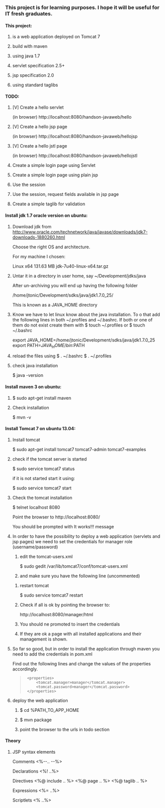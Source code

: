 ### This project is for learning purposes. I hope it will be useful for IT fresh graduates.

#### This project:

1. is a web application deployed on Tomcat 7

1. build with maven

1. using java 1.7

1. servlet specification 2.5+

1. jsp specification 2.0

1. using standard taglibs


#### TODO:

1. [V] Create a hello servlet

    (in browser) http://localhost:8080/handson-javaweb/hello

1. [V] Create a hello jsp page

    (in browser) http://localhost:8080/handson-javaweb/hellojsp

1. [V] Create a hello jstl page

    (in browser) http://localhost:8080/handson-javaweb/hellojstl

1. Create a simple login page using Servlet

1. Create a simple login page using plain jsp

1. Use the session

1. Use the session, request fields available in jsp page

1. Create a simple taglib for validation


#### Install jdk 1.7 oracle version on ubuntu:

1. Download jdk from http://www.oracle.com/technetwork/java/javase/downloads/jdk7-downloads-1880260.html

    Choose the right OS and architecture.

    For my machine I chosen:

    Linux x64	131.63 MB  	jdk-7u40-linux-x64.tar.gz

1. Untar it in a directory in user home, say ~/Development/jdks/java

    After un-archiving you will end up having the following folder

    /home/jtonic/Development/sdks/java/jdk1.7.0_25/

    This is known as a JAVA_HOME directory

1. Know we have to let linux know about the java installation.
    To o that add the following lines in both ~/.profiles and ~/.bashrc. If both or one of them do not exist create them with $ touch ~/.profiles or $ touch ~/.bashrc

    export JAVA_HOME=/home/jtonic/Development/sdks/java/jdk1.7.0_25
    export PATH=$JAVA_HOME/bin:$PATH

1. reload the files using
    $ . ~/.bashrc
    $ . ~/.profiles

1. check java installation

    $ java -version

#### Install maven 3 on ubuntu:

1. $ sudo apt-get install maven

1. Check installation

    $ mvn -v

#### Install Tomcat 7 on ubuntu 13.04:

1. Install tomcat

    $ sudo apt-get install tomcat7 tomcat7-admin tomcat7-examples

1. check if the tomcat server is started

    $ sudo service tomcat7 status

    if it is not started start it using:

    $ sudo service tomcat7 start

1. Check the tomcat installation

    $ telnet localhost 8080

    Point the browser to http://localhost:8080/

    You should be prompted with It works!!! message

1. In order to have the possibility to deploy a web application (servlets and jsp pages) we need to set the credentials for manager role (username/password)

    1. edit the tomcat-users.xml
        
        $ sudo gedit /var/lib/tomcat7/conf/tomcat-users.xml

    1. and make sure you have the following line (uncommented)

      <user username="manager" password="manager" roles="manager-gui,manager-script,manager-jmx,manager-status"/>

    1. restart tomcat
    
        $ sudo service tomcat7 restart

    1. Check if all is ok by pointing the browser to:

        http://localhost:8080/manager/html

    1. You should ne promoted to insert the credentials

    1. If they are ok a page with all installed applications and their management is shown.

1. So far so good, but in order to install the application through maven you need to add the credentials in pom.xml

    Find out the following lines and change the values of the properties accordingly.

    <blockquote>

        <properties>
            <tomcat.manager>manager</tomcat.manager>
            <tomcat.password>manager</tomcat.password>
        </properties>

    </blockquote>

1. deploy the web application

    1. $ cd %PATH_TO_APP_HOME

    1. $ mvn package

    1. point the browser to the urls in todo section


#### Theory

1. JSP syntax elements

    Comments <%--.. --%>

    Declarations <%! ..%>

    Directives <%@ include .. %>  <%@ page .. %> <%@ taglib .. %>

    Expressions <%= ..%>

    Scriptlets <% ..%>


